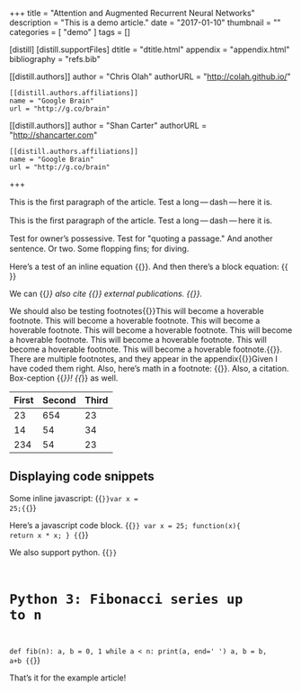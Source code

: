 +++
title = "Attention and Augmented Recurrent Neural Networks"
description = "This is a demo article."
date = "2017-01-10"
thumbnail = ""
categories = [
  "demo"
]
tags = []

[distill]
  [distill.supportFiles]
  dtitle = "dtitle.html"
  appendix = "appendix.html"
  bibliography = "refs.bib"

  [[distill.authors]]
  author = "Chris Olah"
  authorURL = "http://colah.github.io/"

    [[distill.authors.affiliations]]
    name = "Google Brain"
    url = "http://g.co/brain"

  [[distill.authors]]
  author = "Shan Carter"
  authorURL = "http://shancarter.com"

    [[distill.authors.affiliations]]
    name = "Google Brain"
    url = "http://g.co/brain"
+++


<d-abstract>
  <p>This is the ﬁrst paragraph of the article. Test a long — dash — here it is.</p>
</d-abstract>

This is the ﬁrst paragraph of the article. Test a long — dash — here it is.

Test for owner’s possessive. Test for "quoting a passage." And another sentence. Or two. Some ﬂopping ﬁns; for diving.

Here’s a test of an inline equation {{<math>}}c = a^2 + b^2{{</math>}}. And then there’s a block equation:
{{<math block="true">}}
  c = \pm \sqrt{ \sum_{i=0}^{n}{a^{222} + b^2}}
{{</math>}}

We can {{<cite bib="mercier2011humans">}} also cite {{<cite bib="gregor2015draw,mercier2011humans">}} external publications. {{<cite bib="dong2014image,dumoulin2016guide,mordvintsev2015inceptionism">}}.

We should also be testing footnotes{{<footnote>}}This will become a hoverable footnote. This will become a hoverable footnote. This will become a hoverable footnote. This will become a hoverable footnote. This will become a hoverable footnote. This will become a hoverable footnote. This will become a hoverable footnote. This will become a hoverable footnote.{{</footnote>}}. There are multiple footnotes, and they appear in the appendix{{<footnote>}}Given I have coded them right. Also, here’s math in a footnote: {{<math>}}c = \sum_0^i{x}{{</math>}}. Also, a citation. Box-ception {{<cite bib="gregor2015draw">}}! {{</footnote>}} as well.

| **First**  | **Second** | **Third** |
|---|---|---|
| 23  | 654 | 23  |
| 14  | 54  | 34  |
| 234  | 54  | 23  |

## Displaying code snippets

Some inline javascript: {{<code language="javascript">}}var x = 25;{{</code>}}

Here’s a javascript code block.
{{<code language="javascript" block="true">}}
var x = 25;
function(x){
  return x * x;
}
{{</code>}}

We also support python.
{{<code language="python" block="true">}}
# Python 3: Fibonacci series up to n
def fib(n):
  a, b = 0, 1
    while a &lt; n:
      print(a, end=' ')
      a, b = b, a+b
{{</code>}}

That’s it for the example article!